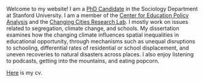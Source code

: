 Welcome to my website! I am a [PhD Candidate](https://sociology.stanford.edu/people/tyler-mcdaniel) in the Sociology Department at Stanford University. I am a member of the [Center for Education Policy Analysis](https://cepa.stanford.edu/people/tyler-mcdaniel) and the [Changing Cities Research Lab](https://ccrl.stanford.edu/team). I mostly work on issues related to segregation, climate change, and schools. My dissertation examines how the changing climate influences spatial inequalities in educational opportunity, through mechanisms such as unequal disruptions to schooling, differential rates of residential or school displacement, and uneven recoveries to natural disasters across places. I also enjoy listening to podcasts, getting into the mountains, and eating popcorn. 

[Here](https://drive.google.com/file/d/1s5jHm5e9scbUEof9DfI3CQrVk_8wXJhP/view?usp=sharing) is my cv. 



